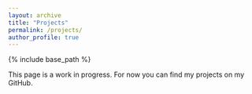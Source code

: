 ```yaml
---
layout: archive
title: "Projects"
permalink: /projects/
author_profile: true
---
```


{% include base_path %}

This page is a work in progress. For now you can find my projects on my GitHub.
